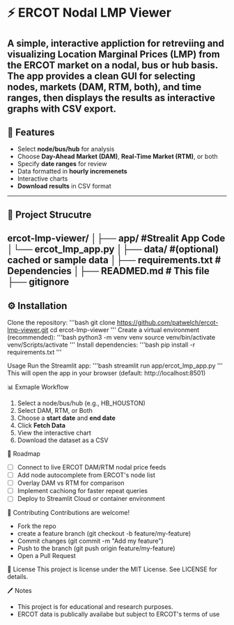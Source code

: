 # ⚡ ERCOT Nodal LMP Viewer

A simple, interactive appliction for retreviing and visualizing **Location Marginal Prices (LMP)** from the **ERCOT** market on a nodal, bus or hub basis. The app provides a clean GUI for selecting nodes, markets (DAM, RTM, both), and time ranges, then displays the results as interactive graphs with CSV export.
---

## 🚀 Features

- Select **node/bus/hub** for analysis
- Choose **Day-Ahead Market (DAM)**, **Real-Time Market (RTM)**, or both
- Specify **date ranges** for review
- Data formatted in **hourly incremenets**
- Interactive charts
- **Download results** in CSV format

---

## 📂 Project Strucutre

ercot-lmp-viewer/
│├── app/        #Strealit App Code
│└── ercot_lmp_app.py
│├── data/       #(optional) cached or sample data
│├── requirements.txt       # Dependencies
│├── READMED.md     # This file
├── gitignore
---

## ⚙️ Installation

Clone the repository:
'''bash
git clone https://github.com/patwelch/ercot-lmp-viewer.git
cd ercot-lmp-viewer
'''
Create a virtual environment (recommended):
'''bash
python3 -m venv venv
source venv/bin/activate
venv/Scripts/activate
''' 
Install dependencies:
'''bash
pip install -r requirements.txt
'''

Usage
Run the Streamlit app:
'''bash
streamlit run app/ercot_lmp_app.py
'''
This will open the app in your browser (default: http://localhost:8501)

📊 Exmaple Workflow
1. Select a node/bus/hub (e.g., HB_HOUSTON)
2. Select DAM, RTM, or Both
3. Choose a **start date** and **end date**
4. Click **Fetch Data**
5. View the interactive chart
6. Download the dataset as a CSV

🚦 Roadmap
- [ ] Connect to live ERCOT DAM/RTM nodal price feeds
- [ ] Add node autocomplete from ERCOT's node list
- [ ] Overlay DAM vs RTM for comparison
- [ ] Implement cachiong for faster repeat queries
- [ ] Deploy to Streamlit Cloud or container environment

🤝 Contributing
Contributions are welcome!
- Fork the repo
- create a feature branch (git checkout -b feature/my-feature)
- Commit changes (git commit -m "Add my feature")
- Push to the branch (git push origin feature/my-feature)
- Open a Pull Request

📜 License
This project is license under the MIT License. See LICENSE for details.

🖊️ Notes
- This project is for educational and research purposes.
- ERCOT data is publically availabe but subject to ERCOT's terms of use

